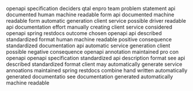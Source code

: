openapi specification deciders qtal enpro team problem statement api documented human machine readable form api documented machine readable form automatic generation client service possible driver readable api documentation effort manually creating client service considered openapi spring restdocs outcome chosen openapi api described standardized format human machine readable positive consequence standardized documentation api automatic service generation client possible negative consequence openapi annotation maintained pro con openapi openapi specification standardized api description format see api described standardized format client may automatically generate service annoations maintained spring restdocs combine hand written automatically generated documentatio see documentation generated automatically machine readable